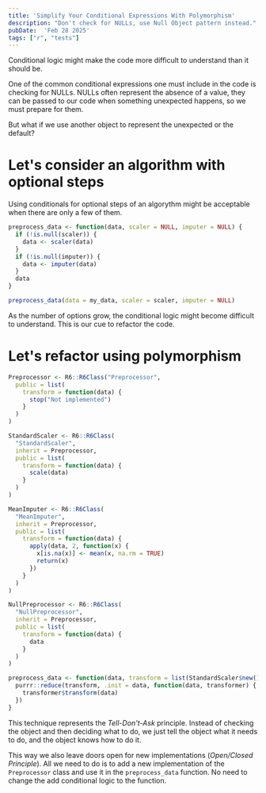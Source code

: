 ```yaml
---
title: 'Simplify Your Conditional Expressions With Polymorphism'
description: "Don't check for NULLs, use Null Object pattern instead."
pubDate:  'Feb 28 2025'
tags: ["r", "tests"]
---
```


Conditional logic might make the code more difficult to understand than it should be.

One of the common conditional expressions one must include in the code is checking for NULLs. NULLs often represent the absence of a value, they can be passed to our code when something unexpected happens, so we must prepare for them.

But what if we use another object to represent the unexpected or the default?

# Let's consider an algorithm with optional steps

Using conditionals for optional steps of an algorythm might be acceptable when there are only a few of them.

```r
preprocess_data <- function(data, scaler = NULL, imputer = NULL) {
  if (!is.null(scaler)) {
    data <- scaler(data)
  }
  if (!is.null(imputer)) {
    data <- imputer(data)
  }
  data
}

preprocess_data(data = my_data, scaler = scaler, imputer = NULL)
```

As the number of options grow, the conditional logic might become difficult to understand. This is our cue to refactor the code.

# Let's refactor using polymorphism

```r
Preprocessor <- R6::R6Class("Preprocessor",
  public = list(
    transform = function(data) {
      stop("Not implemented")
    }
  )
)

StandardScaler <- R6::R6Class(
  "StandardScaler",
  inherit = Preprocessor,
  public = list(
    transform = function(data) {
      scale(data)
    }
  )
)

MeanImputer <- R6::R6Class(
  "MeanImputer",
  inherit = Preprocessor,
  public = list(
    transform = function(data) {
      apply(data, 2, function(x) {
        x[is.na(x)] <- mean(x, na.rm = TRUE)
        return(x)
      })
    }
  )
)

NullPreprocessor <- R6::R6Class(
  "NullPreprocessor",
  inherit = Preprocessor,
  public = list(
    transform = function(data) {
      data
    }
  )
)

preprocess_data <- function(data, transform = list(StandardScaler$new(), MeanImputer$new())) {
  purrr::reduce(transform, .init = data, function(data, transformer) {
    transformer$transform(data)
  })
}
```

This technique represents the *Tell-Don't-Ask* principle. Instead of checking the object and then deciding what to do, we just tell the object what it needs to do, and the object knows how to do it.

This way we also leave doors open for new implementations (*Open/Closed Principle*). All we need to do is to add a new implementation of the `Preprocessor` class and use it in the `preprocess_data` function. No need to change the add conditional logic to the function.
